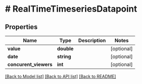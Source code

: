 # # RealTimeTimeseriesDatapoint

## Properties

Name | Type | Description | Notes
------------ | ------------- | ------------- | -------------
**value** | **double** |  | [optional]
**date** | **string** |  | [optional]
**concurent_viewers** | **int** |  | [optional]

[[Back to Model list]](../../README.md#models) [[Back to API list]](../../README.md#endpoints) [[Back to README]](../../README.md)
